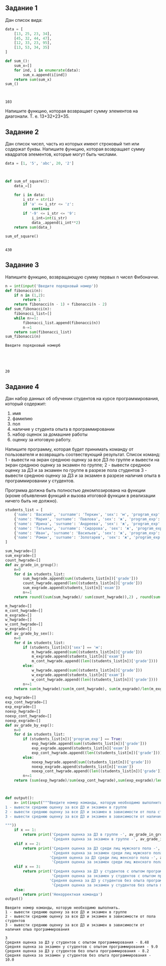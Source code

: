 
## Задание 1

Дан список вида:


```python
data = [
    [13, 25, 23, 34],
    [45, 32, 44, 47],
    [12, 33, 23, 95],
    [13, 53, 34, 35]
]

def sum_():
    sum_x=[]
    for ind, i in enumerate(data):
        sum_x.append(i[ind])
    return sum(sum_x)
sum_()

    

```




    103



Напишите функцию, которая возвращает сумму элементов на диагонали. Т. е. 13+32+23+35.

## Задание 2

Дан список чисел, часть из которых имеют строковый тип или содержат буквы. Напишите функцию, которая возвращает сумму квадратов элементов, которые могут быть числами.


```python
data = [1, '5', 'abc', 20, '2']
 


def sum_of_square():
    data_=[]
    
    for i in data:
        i_str = str(i)
        if 'a' <= i_str <= 'z':
            continue
        if '-9' <= i_str <= '9':
            i_int=int(i_str)
            data_.append(i_int**2)
    return sum(data_)
        
sum_of_square()
    
```




    430



## Задание 3

Напишите функцию, возвращающую сумму первых n чисел Фибоначчи.


```python
n = int(input('Введите порядковый номер'))
def fibonacci(n):
    if n in (1,2):
        return 1
    return fibonacci(n - 1) + fibonacci(n - 2)
def sum_fibonacci(n):
    fibonacci_list=[]
    while n>=1:
        fibonacci_list.append(fibonacci(n)) 
        n-=1
    return sum(fibonacci_list)
sum_fibonacci(n)
```

    Введите порядковый номер6
    




    20



## Задание 4

Дан набор данных об обучении студентов на курсе программирования, который содержит: 
1) имя
2) фамилию 
3) пол 
4) наличие у студента опыта в программировании 
5) набор оценок за домашние работы 
6) оценку за итоговую работу.

Напишите программу, которая будет принимать команду от пользователя и возвращать соотвествующий результат.
Список команд: 
1 - вывести на экран среднюю оценку за все ДЗ по группе и вывести на экран среднюю оценку за экзамен по группе;
2 - вывести среднюю оценку за ДЗ и за экзамен по группе в разрезе пола студентов
3 - вывести среднюю оценку за ДЗ и за экзамен в разрезе наличия опыта в программировании у студентов.

Прогрмма должна быть полностью декомпозирована на функции (кроме объявления функций и вызова итоговой функции в реализации ничего быть не должно).


```python
students_list = [
    {'name': 'Василий', 'surname': 'Теркин', 'sex': 'м', 'program_exp': True, 'grade': [8, 8, 9, 10, 9], 'exam': 9},
    {'name': 'Мария', 'surname': 'Павлова', 'sex': 'ж', 'program_exp': True, 'grade': [7, 8, 9, 7, 9], 'exam': 8},
    {'name': 'Ирина', 'surname': 'Андреева', 'sex': 'ж', 'program_exp': True, 'grade': [10, 9, 8, 10, 10], 'exam': 10},
    {'name': 'Татьяна', 'surname': 'Сидорова', 'sex': 'ж', 'program_exp': True, 'grade': [7, 8, 8, 9, 8], 'exam': 8},
    {'name': 'Иван', 'surname': 'Васильев', 'sex': 'ж', 'program_exp': True, 'grade': [9, 8, 9, 6, 9], 'exam': 10},
    {'name': 'Роман', 'surname': 'Золотарев', 'sex': 'ж', 'program_exp': False, 'grade': [8, 9, 9, 6, 9], 'exam': 10}
]

sum_hwgrade=[]
sum_exgrade=[]
count_hwgrade=[]
def av_grade_in_group(): 
    n=0
    for d in students_list:
        sum_hwgrade.append(sum((students_list[n])['grade']))
        count_hwgrade.append(len((students_list[n])['grade']))
        sum_exgrade.append(students_list[n]['exam'])
        n+=1
    return round((sum(sum_hwgrade)/ sum(count_hwgrade)),2) , round(sum(sum_exgrade)/len(sum_exgrade),2)

m_hwgrade=[]
m_cont_hwgrade=[]
m_exgrade=[]
w_hwgrade=[]
w_cont_hwgrade=[]
w_exgrade=[]
def av_grade_by_sex():
    n=0
    for d in students_list: 
        if (students_list[n])['sex'] == 'м':
            m_hwgrade.append(sum((students_list[n])['grade']))
            m_exgrade.append(students_list[n]['exam'])
            m_cont_hwgrade.append((len((students_list[n])['grade'])))
        else:
            w_hwgrade.append(sum((students_list[n])['grade']))
            w_exgrade.append(students_list[n]['exam'])
            w_cont_hwgrade.append((len((students_list[n])['grade'])))
        n+=1
    return sum(m_hwgrade)/sum(m_cont_hwgrade), sum(m_exgrade)/len(m_exgrade), sum(w_hwgrade)/sum(w_cont_hwgrade), sum(w_exgrade)/len(w_exgrade)

exp_hwgrade=[]
exp_cont_hwgrade=[]
exp_exgrade=[]
noexp_hwgrade=[]
noexp_cont_hwgrade=[]
noexp_exgrade=[]
def av_grade_by_exp():
    n=0
    for d in students_list:
        if (students_list[n])['program_exp'] == True:
            exp_hwgrade.append(sum((students_list[n])['grade']))
            exp_exgrade.append(students_list[n]['exam'])
            exp_cont_hwgrade.append((len((students_list[n])['grade'])))
        else:
            noexp_hwgrade.append(sum((students_list[n])['grade']))
            noexp_exgrade.append(students_list[n]['exam'])
            noexp_cont_hwgrade.append((len((students_list[n])['grade'])))
        n+=1
    return (sum(exp_hwgrade)/sum(exp_cont_hwgrade),sum(exp_exgrade)/len(exp_exgrade), sum(noexp_hwgrade)/sum(noexp_cont_hwgrade), sum(noexp_exgrade)/len(noexp_exgrade))



def output():
    x= int(input("""Введите номер команды, которую необходимо выполнить. 
1 - вывести среднюю оценку за все ДЗ и экзамен в группе
2 - вывести среднюю оценку за все ДЗ и экзамен в зависимости от пола студентов
3 - вывести среднюю оценку за все ДЗ и экзамен в зависимости от наличия опыа программирования

"""))
    if x == 1:
        return print('Средняя оценка за ДЗ в группе -', av_grade_in_group()[0],"\n"
                     'Средняя оценка за экзамен в группе -', av_grade_in_group()[1] )
    elif x == 2:
        return print('Средняя оценка за ДЗ среди лиц мужского пола -', av_grade_by_sex()[0], "\n"
                     'Средняя оценка за экзамен среди лиц мужского пола -', av_grade_by_sex()[1], "\n"
                    'Средняя оценка за ДЗ среди лиц женского пола -', av_grade_by_sex()[2], "\n"
                     'Средняя оценка за экзамен среди лиц женского пола -', av_grade_by_sex()[3])
    elif x == 3:
        return print('Средняя оценка за ДЗ у студентов с опытом программирования -', av_grade_by_exp()[0], "\n"
                     'Средняя оценка за экзамен у студентов с опытом программирования -', av_grade_by_exp()[1], "\n"
                    'Средняя оценка за ДЗ у студентов без опыта программирования -', av_grade_by_exp()[2], "\n"
                     'Средняя оценка за экзамен у студентов без опыта программирования -', av_grade_by_exp()[3])
    else:
        return print('Некорректная команда')
output()
```

    Введите номер команды, которую необходимо выполнить. 
    1 - вывести среднюю оценку за все ДЗ и экзамен в группе
    2 - вывести среднюю оценку за все ДЗ и экзамен в зависимости от пола студентов
    3 - вывести среднюю оценку за все ДЗ и экзамен в зависимости от наличия опыа программирования
    
    3
    Средняя оценка за ДЗ у студентов с опытом программирования - 8.48 
    Средняя оценка за экзамен у студентов с опытом программирования - 9.0 
    Средняя оценка за ДЗ у студентов без опыта программирования - 8.2 
    Средняя оценка за экзамен у студентов без опыта программирования - 10.0
    


```python

```
